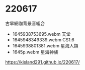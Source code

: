 # 220617
古早網咖背景音組合

+ 1645938753695.webm 天堂
+ 1645948349339.webm CS1.6
+ 1645938801381.webm 星海人類
+ 1645p.webm 星海神族


https://kisland291.github.io/220617/
